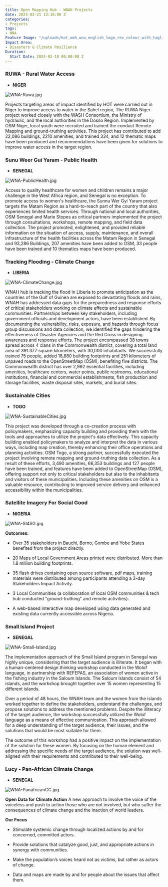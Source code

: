```yaml
---
title: Open Mapping Hub - WNAH Projects
date: 2023-03-21 13:16:00 Z
categories:
- Projects
tags:
- WNA
Feature Image: "/uploads/hot_omh_wna_english_logo_rev_colour_with_tagline-1-2240x1115.png"
Impact Area:
- Disasters & Climate Resilience
Duration:
  Start Date: 2024-03-18 00:00:00 Z
---
```


### RUWA - Rural Water Access

* **NIGER**

![WNA-Ruwa.jpg](/uploads/WNA-Ruwa.jpg)

Projects targeting areas of impact identified by HOT were carried out in Niger to improve access to water in the Sahel region, The RUWA Niger project worked closely with the WASH Consortium, the Ministry of hydraulic, and the local authorities in the Dosso Region. Implemented by OSM Niger, local youth were recruited and trained the conduct Remote Mapping and ground-truthing activities. This project has contributed to add 22,086 buildings,  2210 amenities,  and trained 334, and 12 thematic maps have been produced and recommendations have been given for solutions to improve water access in the target region.

### Sunu Weer Gui Yaram - Public Health

* **SENEGAL**

![WNA-PublicHealth.jpg](/uploads/WNA-PublicHealth.jpg)

Access to quality healthcare for women and children remains a major challenge in the West Africa region, and Senegal is no exception. To promote access to women's healthcare, the Sunnu Wer Gyi Yaram project targets the Matam Region as a hard-to-reach part of the country that also experiences limited health services. Through national and local authorities, OSM Senegal and Marie Stopes as critical partners implemented the project through consultations, workshops, remote mapping, and field data collection.  The project promoted, enlightened, and provided reliable information on the situation of access, supply, maintenance, and overall infrastructure of the health facilities across the Matam Region in Senegal and 93,286 Buildings, 207 amenities have been added to OSM, 33 people have been trained and 10 thematics maps have been produced.

### Tracking Flooding - Climate Change

* **LIBERIA**

![WNA-ClimateChange.jpg](/uploads/WNA-ClimateChange.jpg)

WNAH hub is tracking the flood in Liberia to promote anticipation as the countries of the Gulf of Guinea are exposed to devastating floods and rains, WNAH has addressed data gaps for the preparedness and response efforts of critical stakeholders working on climate effects and sustainable communities. Partnerships between key stakeholders, including government officials and development actors, have been established. By documenting the vulnerability, risks, exposure, and hazards through focus group discussions and data collection, we identified the gaps hindering the effectiveness of Disaster Agencies and the Red Cross in designing awareness and response efforts. The project encompassed 38 towns spread across 4 clans in the Commonwealth district, covering a total land area of 391.377 square kilometers, with 30,000 inhabitants. We successfully trained 75 people, added 18,880 building footprints and 251 kilometers of unpaved roads to the OpenStreetMap (OSM), benefiting five districts. The Commonwealth district has over 2,992 essential facilities, including amenities, healthcare centers, water points, public restrooms, educational institutions, financial and commercial establishments, fish production and storage facilities, waste disposal sites, markets, and burial sites.

### Sustainable Cities

* **TOGO**

![WNA-SustainableCities.jpg](/uploads/WNA-SustainableCities.jpg)

This project was developed through a co-creation process with policymakers, emphasizing capacity building and providing them with the tools and approaches to utilize the project's data effectively. This capacity building enabled policymakers to analyze and interpret the data in various ways, including map creation, thereby enhancing their office operations and planning activities. OSM Togo, a strong partner, successfully executed the project involving remote mapping and ground-truthing data collection. As a result of these efforts, 3,490 amenities, 66,353 buildings and 127 people have been trained, and features have been added to OpenStreetMap (OSM), offering support not only to critical stakeholders but also to the inhabitants and visitors of these municipalities. Including these amenities on OSM is a valuable resource, contributing to improved service delivery and enhanced accessibility within the municipalities.

### Satellite Imagery For Social Good

* **NIGERIA**

![WNA-SI4SG.jpg](/uploads/WNA-SI4SG.jpg)

**Outcomes:**

* Over 35 stakeholders in Bauchi, Borno, Gombe and Yobe States benefited from the project directly.

* 20 Maps of Local Government Areas printed were distributed.
  More than 1.8 million building footprints.

* 35 flash drives containing open source software, pdf maps, training materials were distributed among participants attending a 3-day Stakeholders Impact Activity.

* 3 Local Communities (a collaboration of local OSM communities & tech hub conducted "ground-truthing" and remote activities).

* A web-based interactive map developed using data generated and existing data currently accessible across Nigeria.

### Small Island Project

* **SENEGAL**

![WNA-Small-Island.jpg](/uploads/WNA-Small-Island.jpg)

The implementation approach of the Small Island program in Senegal was highly unique, considering that the target audience is illiterate. It began with a human-centered design thinking workshop conducted in the Wolof language, in partnership with REFEPAS, an association of women active in the fishing industry in the Saloum Islands. The Saloum Islands consist of 54 islands, and the workshop brought together over 15 women representing 15 different islands.

Over a period of 48 hours, the WNAH team and the women from the islands worked together to define the stakeholders, understand the challenges, and propose solutions to address the mentioned problems. Despite the illiteracy of the target audience, the workshop successfully utilized the Wolof language as a means of effective communication. This approach allowed for a deep understanding of the target audience, their issues, and the solutions that would be most suitable for them.

The outcome of this workshop had a positive impact on the implementation of the solution for these women. By focusing on the human element and addressing the specific needs of the target audience, the solution was well-aligned with their requirements and contributed to their well-being.

### Lucy - Pan-African Climate Change

* **SENEGAL**

![WNA-PanafricanCC.jpg](/uploads/WNA-PanafricanCC.jpg)

**Open Data for Climate Action**
A new approach to involve the voice of the voiceless and push to action those who are not involved, but who suffer the consequences of climate change and the inaction of world leaders.

**Our Focus**

* Stimulate systemic change through localized actions by and for concerned, committed actors.

* Provide solutions that catalyze good, just,  and appropriate actions in synergy with communities.

* Make the population’s voices heard not as victims, but rather as actors of change.

* Data and maps are made by and for people about the issues that affect them.